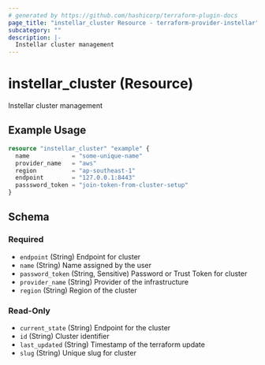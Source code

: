 ```yaml
---
# generated by https://github.com/hashicorp/terraform-plugin-docs
page_title: "instellar_cluster Resource - terraform-provider-instellar"
subcategory: ""
description: |-
  Instellar cluster management
---
```


# instellar_cluster (Resource)

Instellar cluster management

## Example Usage

```terraform
resource "instellar_cluster" "example" {
  name            = "some-unique-name"
  provider_name   = "aws"
  region          = "ap-southeast-1"
  endpoint        = "127.0.0.1:8443"
  passsword_token = "join-token-from-cluster-setup"
}
```

<!-- schema generated by tfplugindocs -->
## Schema

### Required

- `endpoint` (String) Endpoint for cluster
- `name` (String) Name assigned by the user
- `password_token` (String, Sensitive) Password or Trust Token for cluster
- `provider_name` (String) Provider of the infrastructure
- `region` (String) Region of the cluster

### Read-Only

- `current_state` (String) Endpoint for the cluster
- `id` (String) Cluster identifier
- `last_updated` (String) Timestamp of the terraform update
- `slug` (String) Unique slug for cluster


